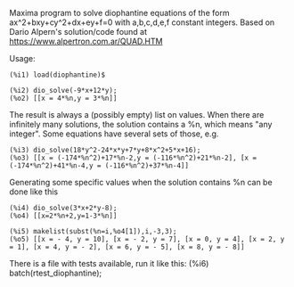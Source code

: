 Maxima program to solve diophantine equations of the form ax^2+bxy+cy^2+dx+ey+f=0 with a,b,c,d,e,f constant integers.
Based on Dario Alpern's solution/code found at https://www.alpertron.com.ar/QUAD.HTM

Usage:

	(%i1) load(diophantine)$

	(%i2) dio_solve(-9*x+12*y);
	(%o2) [[x = 4*%n,y = 3*%n]]

The result is always a (possibly empty) list on values. When there are infinitely many solutions, the solution contains a %n, which means "any integer". Some equations have several sets of those, e.g.

	(%i3) dio_solve(18*y^2-24*x*y+7*y+8*x^2+5*x+16);
	(%o3) [[x = (-174*%n^2)+17*%n-2,y = (-116*%n^2)+21*%n-2], [x = (-174*%n^2)+41*%n-4,y = (-116*%n^2)+37*%n-4]]

Generating some specific values when the solution contains %n can be done like this

	(%i4) dio_solve(3*x+2*y-8);
	(%o4) [[x=2*%n+2,y=1-3*%n]]

	(%i5) makelist(subst(%n=i,%o4[1]),i,-3,3);
	(%o5) [[x = - 4, y = 10], [x = - 2, y = 7], [x = 0, y = 4], [x = 2, y = 1], [x = 4, y = - 2], [x = 6, y = - 5], [x = 8, y = - 8]]

There is a file with tests available, run it like this:
	(%i6) batch(rtest_diophantine);